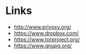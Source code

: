 Links
=====

- http://www.privoxy.org/
- https://www.dropbox.com/
- https://www.torproject.org/
- https://www.gnupg.org/
